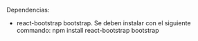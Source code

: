 


Dependencias:
- react-bootstrap bootstrap. Se deben instalar con el siguiente commando:
  npm install react-bootstrap bootstrap

